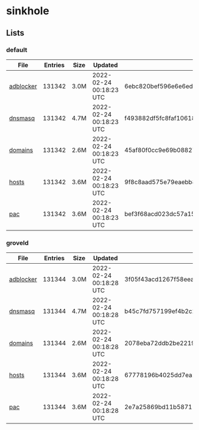 # sinkhole

## Lists

### default

|File|Entries|Size|Updated|Hash|
|-|-|-|-|-|
|[adblocker](https://raw.githubusercontent.com/groveld/sinkhole/lists/default/adblocker.txt)|131342|3.0M|2022-02-24 00:18:23 UTC|6ebc820bef596e6e6ed1a0a41ffec086896c89165d89e5adaf37576a254ab584|
|[dnsmasq](https://raw.githubusercontent.com/groveld/sinkhole/lists/default/dnsmasq.txt)|131342|4.7M|2022-02-24 00:18:23 UTC|f493882df5fc8faf1061858771e3f061b3633bdcd542323eaa9c235286f0598d|
|[domains](https://raw.githubusercontent.com/groveld/sinkhole/lists/default/domains.txt)|131342|2.6M|2022-02-24 00:18:23 UTC|45af80f0cc9e69b08827432f8f94ca33eea1cf77fdc1b8377677a934e46681d7|
|[hosts](https://raw.githubusercontent.com/groveld/sinkhole/lists/default/hosts.txt)|131342|3.6M|2022-02-24 00:18:23 UTC|9f8c8aad575e79eaebb8e46bd4ad97cd70cdf4f4eb92574c66d33b350535601a|
|[pac](https://raw.githubusercontent.com/groveld/sinkhole/lists/default/pac.txt)|131342|3.6M|2022-02-24 00:18:23 UTC|bef3f68acd023dc57a15d7d84c8b0e9ce2fa1f065eb9eef4804c5dfadf4dbac6|

### groveld

|File|Entries|Size|Updated|Hash|
|-|-|-|-|-|
|[adblocker](https://raw.githubusercontent.com/groveld/sinkhole/lists/groveld/adblocker.txt)|131344|3.0M|2022-02-24 00:18:28 UTC|3f05f43acd1267f58eeaf1ab2c3e912dcd7716a0b02be3ed3ed107203c25d808|
|[dnsmasq](https://raw.githubusercontent.com/groveld/sinkhole/lists/groveld/dnsmasq.txt)|131344|4.7M|2022-02-24 00:18:28 UTC|b45c7fd757199ef4b2c25970a5af9aae34e889b3e8f2a419efd9192d8debdbe4|
|[domains](https://raw.githubusercontent.com/groveld/sinkhole/lists/groveld/domains.txt)|131344|2.6M|2022-02-24 00:18:28 UTC|2078eba72ddb2be2219a9890232df6113d6f1e35c0f15a245effacecd0191860|
|[hosts](https://raw.githubusercontent.com/groveld/sinkhole/lists/groveld/hosts.txt)|131344|3.6M|2022-02-24 00:18:28 UTC|67778196b4025dd7ea2e3ddb4c7b39744db0f0e8acad06a5fd0eab36de60b7e4|
|[pac](https://raw.githubusercontent.com/groveld/sinkhole/lists/groveld/pac.txt)|131344|3.6M|2022-02-24 00:18:28 UTC|2e7a25869bd11b587117f2677201c0a832efc5d97881ec4e4808ae66925c13ca|
